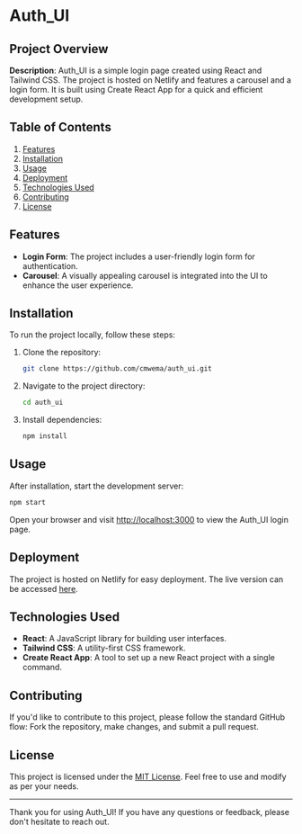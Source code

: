 # Auth_UI

## Project Overview

**Description**: Auth_UI is a simple login page created using React and Tailwind CSS. The project is hosted on Netlify and features a carousel and a login form. It is built using Create React App for a quick and efficient development setup.

## Table of Contents

1. [Features](#features)
2. [Installation](#installation)
3. [Usage](#usage)
4. [Deployment](#deployment)
5. [Technologies Used](#technologies-used)
6. [Contributing](#contributing)
7. [License](#license)

## Features

- **Login Form**: The project includes a user-friendly login form for authentication.
- **Carousel**: A visually appealing carousel is integrated into the UI to enhance the user experience.

## Installation

To run the project locally, follow these steps:

1. Clone the repository:

   ```bash
   git clone https://github.com/cmwema/auth_ui.git
   ```

2. Navigate to the project directory:

   ```bash
   cd auth_ui
   ```

3. Install dependencies:

   ```bash
   npm install
   ```

## Usage

After installation, start the development server:

```bash
npm start
```

Open your browser and visit [http://localhost:3000](http://localhost:3000) to view the Auth_UI login page.

## Deployment

The project is hosted on Netlify for easy deployment. The live version can be accessed [here](https://65981f698ca97b1b9091f2fc--soft-mandazi-b0184b.netlify.app/).

## Technologies Used

- **React**: A JavaScript library for building user interfaces.
- **Tailwind CSS**: A utility-first CSS framework.
- **Create React App**: A tool to set up a new React project with a single command.

## Contributing

If you'd like to contribute to this project, please follow the standard GitHub flow: Fork the repository, make changes, and submit a pull request.

## License

This project is licensed under the [MIT License](LICENSE). Feel free to use and modify as per your needs.

---

Thank you for using Auth_UI! If you have any questions or feedback, please don't hesitate to reach out.
